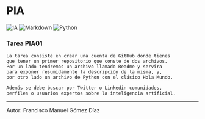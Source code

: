 <!-- Encabezado principal -->
#  PIA

![IA](https://img.shields.io/badge/INTELIGENCIA%20ARTIFICIAL-red)
![Markdown](https://img.shields.io/badge/MARKDOWN-blue)
![Python](https://img.shields.io/badge/PYTHON-green)

### Tarea PIA01

~~~
La tarea consiste en crear una cuenta de GitHub donde tienes
que tener un primer repositorio que conste de dos archivos.
Por un lado tendremos un archivo llamado Readme y servira
para exponer resumidamente la descripción de la misma, y,
por otro lado un archivo de Python con el clásico Hola Mundo.
~~~

~~~
Además se debe buscar por Twitter o Linkedin comunidades,
perfiles o usuarios expertos sobre la inteligencia artificial.
~~~

---

Autor: Francisco Manuel Gómez Díaz
